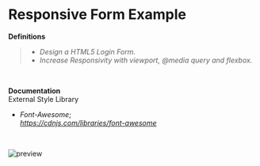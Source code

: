 # Responsive Form Example

**Definitions**
> - _Design a HTML5 Login Form._  
> - _Increase Responsivity with viewport, @media query and flexbox._   

<br>
     
**Documentation**  
External Style Library  
 - _Font-Awesome_;  
_https://cdnjs.com/libraries/font-awesome_

<br>

![preview](img/preview.gif)